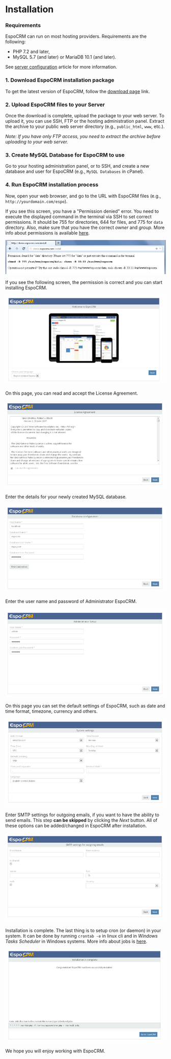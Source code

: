 # Installation

### Requirements

EspoCRM can run on most hosting providers. Requirements are the following:

* PHP 7.2 and later,
* MySQL 5.7 (and later) or MariaDB 10.1 (and later).

See [server configuration](server-configuration.md) article for more information.

### 1. Download EspoCRM installation package

To get the latest version of EspoCRM, follow the [download page](http://www.espocrm.com/download/) link.

### 2. Upload EspoCRM files to your Server

Once the download is complete, upload the package to your web server.
To upload it, you can use SSH, FTP or the hosting administration panel.
Extract the archive to your public web server directory (e.g., `public_html`, `www`, etc.).

_Note: If you have only FTP access, you need to extract the archive before uploading to your web server._

### 3. Create MySQL Database for EspoCRM to use

Go to your hosting administration panel, or to SSH, and create a new database and user for EspoCRM (e.g., `MySQL Databases` in cPanel).

### 4. Run EspoCRM installation process

Now, open your web browser, and go to the URL with EspoCRM files (e.g., `http://yourdomain.com/espo`).

If you see this screen, you have a "Permission denied" error.
You need to execute the displayed command in the terminal via SSH to set correct permissions.
It should be 755 for directories, 644 for files, and 775 for `data` directory.
Also, make sure that you have the correct _owner_ and _group_. More info about permissions is available [here](server-configuration.md#required-permissions-for-unix-based-systems).

![1](https://raw.githubusercontent.com/espocrm/documentation/master/docs/_static/images/administration/installation/1.png)

If you see the following screen, the permission is correct and you can start installing EspoCRM.

![2](https://raw.githubusercontent.com/espocrm/documentation/master/docs/_static/images/administration/installation/2.png)

On this page, you can read and accept the License Agreement.

![3](https://raw.githubusercontent.com/espocrm/documentation/master/docs/_static/images/administration/installation/3.png)

Enter the details for your newly created MySQL database.

![4](https://raw.githubusercontent.com/espocrm/documentation/master/docs/_static/images/administration/installation/4.png)

Enter the user name and password of Administrator EspoCRM.

![5](https://raw.githubusercontent.com/espocrm/documentation/master/docs/_static/images/administration/installation/5.png)

On this page you can set the default settings of EspoCRM, such as date and time format, timezone, currency and others.

![6](https://raw.githubusercontent.com/espocrm/documentation/master/docs/_static/images/administration/installation/6.png)

Enter SMTP settings for outgoing emails, if you want to have the ability to send emails.
This step **can be skipped** by clicking the _Next_ button.
All of these options can be added/changed in EspoCRM after installation.

![7](https://raw.githubusercontent.com/espocrm/documentation/master/docs/_static/images/administration/installation/7.png)

Installation is complete. The last thing is to setup cron (or daemon) in your system. It can be done by running `crontab -e` in linux cli and in _Windows Tasks Scheduler_ in Windows systems. More info about jobs is [here](#jobs).

![8](https://raw.githubusercontent.com/espocrm/documentation/master/docs/_static/images/administration/installation/8.png)

We hope you will enjoy working with EspoCRM.
